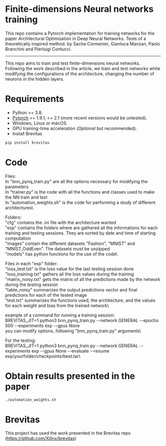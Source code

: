 # Finite-dimensions Neural networks training

This repo contains a Pytorch implementation for training networks for the paper Architectural Optimisation in Deep Neural Networks. Tests of a theoretically inspired method.
by Sacha Cormenier, Gianluca Manzan, Paolo Branchini and Pierluigi Contucci.

---

This repo aims to train and test finite-dimensions neural networks. Following the work described in the article, we train and test networks while modifying the configurations of the architecture, changing the number of neurons in the hidden layers.

# Requirements

* Python >= 3.8.
* [Pytorch](https://pytorch.org) >= 1.9.1, <= 2.1 (more recent versions would be untested).
* Windows, Linux or macOS.
* GPU training-time acceleration (*Optional* but recommended).
* Install Brevitas
```bash
pip install brevitas
```

# Code

Files:\
In "bnn_pynq_train.py" are all the options necessary for modifying the parameters\
In "trainer.py" is the code with all the functions and classes used to make the NN train and test\
In "automation_weights.sh" is the code for performing a study of different architectures\

Folders:\
"cfg" contains the .ini file with the architecture wanted\
"exp" contains the folders where are gathered all the informations for each training and testing sessions. They are sorted by date and time of starting computation\
"images" contain the different datasets "Fashion", "MNIST" and "MNIST_OddEven". The datasets must be unzipped\
"models" has python functions for the use of the code\

Files in each "exp" folder:\
"loss_test.txt" is the loss value for the last testing session done\
"loss_training.txt" gathers all the loss values during the training\
"matrix_noisy.txt" gets the matrix of all the predictions made by the network during the testing session\
"table_noisy" summarizes the output predictions vector and final predictions for each of the tested image\
"test.txt" summarizes the functions used, the architecture, and the values for each weight and bias from the trained network\

example of a command for running a training session:\
BREVITAS_JIT=1 python3 bnn_pynq_train.py --network GENERAL --epochs 500 --experiments exp --gpus None\
you can modify options, following "bnn_pynq_train.py" arguments\

For the testing:\
BREVITAS_JIT=1 python3 bnn_pynq_train.py --network GENERAL --experiments exp --gpus None --evaluate --resume exp/yourfolder/checkpoints/best.tar\

# Obtain results presented in the paper

```bash
./automation_weights.sh
```

# Brevitas

This project has used the work presented in the Brevitas repo (https://github.com/Xilinx/brevitas)


